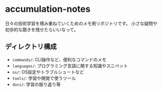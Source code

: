 # accumulation-notes

日々の技術学習を積み重ねていくためのメモ用リポジトリです。
小さな疑問や初歩的な躓きを残せたらいいなって。

## ディレクトリ構成
- `commands/`: CLI操作など、便利なコマンドのメモ
- `languages/`: プログラミング言語に関する知識やスニペット
- `os/`: OS設定やトラブルシュートなど
- `tools/`: 学習や開発で使うツール
- `docs/`: 学習の振り返り等
